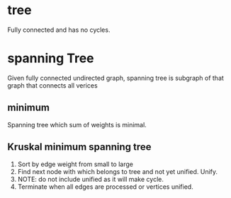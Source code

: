 

# tree

Fully connected and has no cycles.

# spanning Tree

Given fully connected undirected graph, spanning tree is subgraph of that graph that connects all verices

## minimum

Spanning tree which sum of weights is minimal.


## Kruskal minimum spanning tree

1. Sort by edge weight from small to large
2. Find next node with which belongs to tree and not yet unified. Unify.
2. NOTE: do not include unified as it will make cycle.
3. Terminate when all edges are processed or vertices unified. 